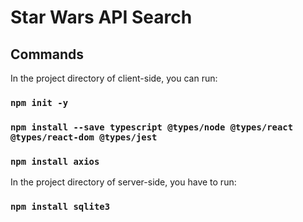 # Star Wars API Search


## Commands

In the project directory of client-side, you can run:
### `npm init -y`
### `npm install --save typescript @types/node @types/react @types/react-dom @types/jest`
### `npm install axios`


In the project directory of server-side, you have to run:
### `npm install sqlite3`

